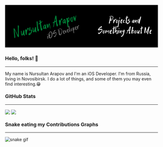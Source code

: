 <img src="Nursultan Arapov.png" alt="bannel" />

### Hello, folks! :wave:
---

My name is Nursultan Arapov and I'm an iOS Developer. I'm from Russia, living in Novosibirsk. I do a lot of things, and some of them you may even find interesting.:grin:
	 
### GitHub Stats
---

<img align="center" src="https://github-readme-stats.vercel.app/api?username=nursurtan&count_private=true&title_color=FD9047&icon_color=FD9047&text_color=0C2233&custom_title=Nursultan+Arapov's+GitHub+Stats&show icons=true" />     <img align="center" src="https://github-readme-stats.vercel.app/api/top-langs/?username=nursurtan&layout=compact&title_color=FD9047&icon_color=FD9047)](https://github.com/anuraghazra/github-readme-stats"/>

### Snake eating my Contributions Graphs
---

![snake gif](https://github.com/nursurtan/nursurtan/blob/output/github-contribution-grid-snake.gif)

